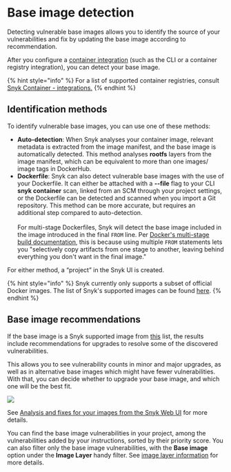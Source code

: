 # Base image detection

Detecting vulnerable base images allows you to identify the source of your vulnerabilities and fix by updating the base image according to recommendation.

After you configure a [container integration](https://docs.snyk.io/snyk-container) (such as the CLI or a container registry integration), you can detect your base image.

{% hint style="info" %}
For a list of supported container registries, consult [Snyk Container - integrations.](../../integrations/snyk-container-integrations/)
{% endhint %}

## Identification methods

To identify vulnerable base images, you can use one of these methods:

* **Auto-detection**: When Snyk analyses your container image, relevant metadata is extracted from the image manifest, and the base image is automatically detected. This method analyses **rootfs** layers from the image manifest, which can be equivalent to more than one images/ image tags in DockerHub.
* **Dockerfile**: Snyk can also detect vulnerable base images with the use of your Dockerfile. It can either be attached with a **--file** flag to your CLI **snyk container** scan, linked from an SCM through your project settings, or the Dockerfile can be detected and scanned when you import a Git repository. This method can be more accurate, but requires an additional step compared to auto-detection.\
  \
  For multi-stage Dockerfiles, Snyk will detect the base image included in the image introduced in the final `FROM` line. Per [Docker's multi-stage build documentation](https://docs.docker.com/develop/develop-images/multistage-build/#use-multi-stage-builds), this is because using multiple `FROM` statements lets you "selectively copy artifacts from one stage to another, leaving behind everything you don't want in the final image."

For either method, a “project” in the Snyk UI is created.

{% hint style="info" %}
Snyk currently only supports a subset of official Docker images. The list of Snyk's supported images can be found [here](https://snyk.io/docker-images/).
{% endhint %}

## Base image recommendations

If the base image is a Snyk supported image from [this](https://snyk.io/docker-images/) list, the results include recommendations for upgrades to resolve some of the discovered vulnerabilities.

This allows you to see vulnerability counts in minor and major upgrades, as well as in alternative base images which might have fewer vulnerabilities. With that, you can decide whether to upgrade your base image, and which one will be the best fit.

![](../../.gitbook/assets/base-image2.png)

See [Analysis and fixes for your images from the Snyk Web UI](https://docs.snyk.io/products/snyk-container/getting-around-the-snyk-container-ui/analysis-and-remediation-for-your-images-from-the-snyk-app) for more details.

You can find the base image vulnerabilities in your project, among the vulnerabilities added by your instructions, sorted by their priority score. You can also filter only the base image vulnerabilities, with the **Base image** option under the **Image Layer** handy filter. See [image layer information](image-layer-information.md) for more details.
